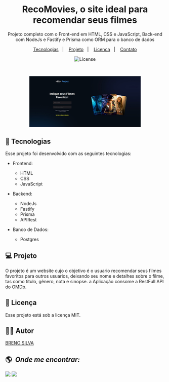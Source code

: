 <h1 align="center"> RecoMovies, o site ideal para recomendar seus filmes </h1>

<p align="center">
Projeto completo com o Front-end em HTML, CSS e JavaScript, Back-end com NodeJs e Fastify e Prisma como ORM para o banco de dados
</p>

<p align="center">
  <a href="#-tecnologias">Tecnologias</a>&nbsp;&nbsp;&nbsp;|&nbsp;&nbsp;&nbsp;
  <a href="#-projeto">Projeto</a>&nbsp;&nbsp;&nbsp;|&nbsp;&nbsp;&nbsp;
  <a href="#memo-licença">Licença</a>&nbsp;&nbsp;&nbsp;|&nbsp;&nbsp;&nbsp;
  <a href="#-autor">Contato</a>
</p>

<p align="center">
  <img alt="License" src="https://img.shields.io/static/v1?label=license&message=MIT&color=49AA26&labelColor=000000">
</p>

<br>

<p align="center">
  <img alt="project" src="project Images/01-recomovies.JPG" width="70%" height="auto">
</p>

## 🚀 Tecnologias

Esse projeto foi desenvolvido com as seguintes tecnologias:

- Frontend:
    - HTML
    - CSS
    - JavaScript

- Backend:
    - NodeJs
    - Fastify
    - Prisma
    - APIRest

- Banco de Dados:
    - Postgres

## 💻 Projeto

O projeto é um website cujo o objetivo é o usuario recomendar seus filmes favoritos para outros usuarios, deixando seu nome e detalhes sobre o filme, tas como titulo, gênero, nota e sinopse. a Aplicação consome a RestFull API do OMDb.


## :memo: Licença

Esse projeto está sob a licença MIT.

## 🙋🏻 Autor

<a href="https://www.linkedin.com/in/brenohsilva/" target="_blank">BRENO SILVA</a>

## :earth_americas: &nbsp;<i>Onde me encontrar:</i>

<div style="display: inline_block">
  <a href="https://www.linkedin.com/in/brenohsilva/" target="_blank"><img src="https://img.shields.io/badge/-LinkedIn-%230077B5?style=for-the-badge&logo=linkedin&logoColor=white"></a>
 <a href="https://wa.me/+5581983329798" target="_blank"><img src="https://user-images.githubusercontent.com/75697499/179569090-0fd78c18-5736-457e-8971-e629be3d06b2.svg"></a>
 
